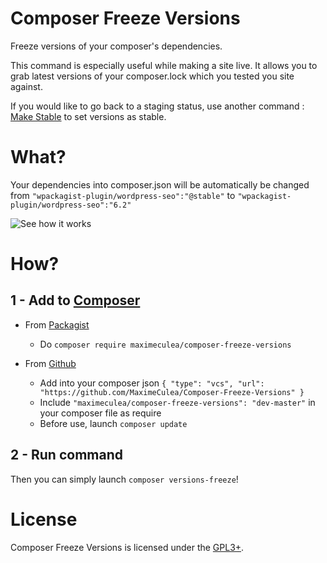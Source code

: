 # Composer Freeze Versions

Freeze versions of your composer's dependencies.

This command is especially useful while making a site live. It allows you to grab latest versions of your composer.lock which you tested you site against.

If you would like to go back to a staging status, use another command : [Make Stable](https://github.com/MaximeCulea/Composer-Stable-Versions) to set versions as stable.

# What?
Your dependencies into composer.json will be automatically be changed from `"wpackagist-plugin/wordpress-seo":"@stable"` to `"wpackagist-plugin/wordpress-seo":"6.2"` 

![See how it works](https://media.giphy.com/media/kFIBMBqzwh8OAjt2XJ/source.gif)

# How?
## 1 - Add to [Composer](http://composer.rarst.net/)

- From [Packagist](https://packagist.org/packages/maximeculea/composer-freeze-versions)
  - Do `composer require maximeculea/composer-freeze-versions`

- From [Github](https://github.com/MaximeCulea/Composer-Freeze-Versions)
  - Add into your composer json `{ "type": "vcs", "url": "https://github.com/MaximeCulea/Composer-Freeze-Versions" }`
  - Include `"maximeculea/composer-freeze-versions": "dev-master"` in your composer file as require
  - Before use, launch `composer update`

## 2 - Run command 
Then you can simply launch `composer versions-freeze`!

# License
Composer Freeze Versions is licensed under the [GPL3+](LICENSE.md).